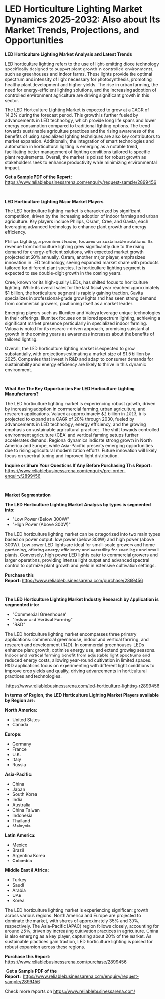 <p><h1>LED Horticulture Lighting Market Dynamics 2025-2032: Also about Its Market Trends, Projections, and Opportunities</h1></p><p><strong>LED Horticulture Lighting Market Analysis and Latest Trends</strong></p>
<p><p>LED horticulture lighting refers to the use of light-emitting diode technology specifically designed to support plant growth in controlled environments, such as greenhouses and indoor farms. These lights provide the optimal spectrum and intensity of light necessary for photosynthesis, promoting healthy plant development and higher yields. The rise in urban farming, the need for energy-efficient lighting solutions, and the increasing adoption of controlled environment agriculture are driving significant growth in this sector.</p><p>The LED Horticulture Lighting Market is expected to grow at a CAGR of 14.2% during the forecast period. This growth is further fueled by advancements in LED technology, which provide long life spans and lower energy consumption compared to traditional lighting options. The trend towards sustainable agriculture practices and the rising awareness of the benefits of using specialized lighting techniques are also key contributors to market expansion. Additionally, the integration of smart technologies and automation in horticultural lighting is emerging as a notable trend, facilitating better management of lighting conditions tailored to specific plant requirements. Overall, the market is poised for robust growth as stakeholders seek to enhance productivity while minimizing environmental impact.</p></p>
<p><strong>Get a Sample PDF of the Report:&nbsp;</strong> <a href="https://www.reliablebusinessarena.com/enquiry/request-sample/2899456?utm_campaign=3558&utm_medium=2&utm_source=Github&utm_content=ia&utm_term=15032025&utm_id=led-horticulture-lighting">https://www.reliablebusinessarena.com/enquiry/request-sample/2899456</a></p>
<p>&nbsp;</p>
<p><strong>LED Horticulture Lighting Major Market Players</strong></p>
<p><p>The LED horticulture lighting market is characterized by significant competition, driven by the increasing adoption of indoor farming and urban agriculture. Key players include Philips, Osram, Cree, and Gavita, each leveraging advanced technology to enhance plant growth and energy efficiency.</p><p>Philips Lighting, a prominent leader, focuses on sustainable solutions. Its revenue from horticulture lighting grew significantly due to the rising demand for energy-efficient solutions, with expected market growth projected at 20% annually. Osram, another major player, emphasizes innovation in LED technology, seeing expanded market share with products tailored for different plant species. Its horticulture lighting segment is expected to see double-digit growth in the coming years.</p><p>Cree, known for its high-quality LEDs, has shifted focus to horticulture lighting. While its overall sales for the last fiscal year reached approximately $1 billion, the horticulture segment is rapidly gaining traction. Gavita specializes in professional-grade grow lights and has seen strong demand from commercial growers, positioning itself as a market leader.</p><p>Emerging players such as Illumitex and Valoya leverage unique technologies in their offerings. Illumitex focuses on tailored spectrum lighting, achieving a significant market presence particularly in specialized indoor farming. Valoya is noted for its research-driven approach, promising substantial growth in the coming years as awareness increases about the benefits of tailored lighting.</p><p>Overall, the LED horticulture lighting market is expected to grow substantially, with projections estimating a market size of $1.5 billion by 2025. Companies that invest in R&D and adapt to consumer demands for sustainability and energy efficiency are likely to thrive in this dynamic environment.</p></p>
<p>&nbsp;</p>
<p><strong>What Are The Key Opportunities For LED Horticulture Lighting Manufacturers?</strong></p>
<p><p>The LED horticulture lighting market is experiencing robust growth, driven by increasing adoption in commercial farming, urban agriculture, and research applications. Valued at approximately $2 billion in 2023, it is projected to expand at a CAGR of 20% through 2030, fueled by advancements in LED technology, energy efficiency, and the growing emphasis on sustainable agricultural practices. The shift towards controlled environment agriculture (CEA) and vertical farming setups further accelerates demand. Regional dynamics indicate strong growth in North America and Europe, while Asia-Pacific presents emerging opportunities due to rising agricultural modernization efforts. Future innovation will likely focus on spectral tuning and improved light distribution.</p></p>
<p><strong>Inquire or Share Your Questions If Any Before Purchasing This Report:</strong> <a href="https://www.reliablebusinessarena.com/enquiry/pre-order-enquiry/2899456?utm_campaign=3558&utm_medium=2&utm_source=Github&utm_content=ia&utm_term=15032025&utm_id=led-horticulture-lighting">https://www.reliablebusinessarena.com/enquiry/pre-order-enquiry/2899456</a></p>
<p>&nbsp;</p>
<p><strong>Market Segmentation</strong></p>
<p><strong>The LED Horticulture Lighting Market Analysis by types is segmented into:</strong></p>
<p><ul><li>"Low Power (Below 300W)"</li><li>"High Power (Above 300W)"</li></ul></p>
<p><p>The LED horticulture lighting market can be categorized into two main types based on power output: low power (below 300W) and high power (above 300W). Low power LED lights are ideal for small-scale growers and home gardening, offering energy efficiency and versatility for seedlings and small plants. Conversely, high power LED lights cater to commercial growers and larger operations, providing intense light output and advanced spectral control to optimize plant growth and yield in extensive cultivation settings.</p></p>
<p><strong>Purchase this Report:&nbsp;</strong><a href="https://www.reliablebusinessarena.com/purchase/2899456?utm_campaign=3558&utm_medium=2&utm_source=Github&utm_content=ia&utm_term=15032025&utm_id=led-horticulture-lighting">https://www.reliablebusinessarena.com/purchase/2899456</a></p>
<p>&nbsp;</p>
<p><strong>The LED Horticulture Lighting Market Industry Research by Application is segmented into:</strong></p>
<p><ul><li>"Commercial Greenhouse"</li><li>"Indoor and Vertical Farming"</li><li>"R&D"</li></ul></p>
<p><p>The LED horticulture lighting market encompasses three primary applications: commercial greenhouse, indoor and vertical farming, and research and development (R&D). In commercial greenhouses, LEDs enhance plant growth, optimize energy use, and extend growing seasons. Indoor and vertical farming benefit from adjustable light spectrums and reduced energy costs, allowing year-round cultivation in limited spaces. R&D applications focus on experimenting with different light conditions to improve crop yields and quality, driving advancements in horticultural practices and technologies.</p></p>
<p><a href="https://www.reliablebusinessarena.com/led-horticulture-lighting-r2899456?utm_campaign=3558&utm_medium=2&utm_source=Github&utm_content=ia&utm_term=15032025&utm_id=led-horticulture-lighting">&nbsp;https://www.reliablebusinessarena.com/led-horticulture-lighting-r2899456</a></p>
<p><strong>In terms of Region, the LED Horticulture Lighting Market Players available by Region are:</strong></p>
<p>
    <p> <strong> North America: </strong>
        <ul>
            <li>United States</li>
            <li>Canada</li>
        </ul>
        </p> 
    <p> <strong> Europe: </strong>
        <ul>
            <li>Germany</li>
            <li>France</li>
            <li>U.K.</li>
            <li>Italy</li>
            <li>Russia</li>
        </ul>
        </p> 
    <p> <strong> Asia-Pacific: </strong>
        <ul>
            <li>China</li>
            <li>Japan</li>
            <li>South Korea</li>
            <li>India</li>
            <li>Australia</li>
            <li>China Taiwan</li>
            <li>Indonesia</li>
            <li>Thailand</li>
            <li>Malaysia</li>
        </ul>
        </p> 
    <p> <strong> Latin America: </strong>
        <ul>
            <li>Mexico</li>
            <li>Brazil</li>
            <li>Argentina Korea</li>
            <li>Colombia</li>
        </ul>
        </p> 
    <p> <strong> Middle East & Africa: </strong>
        <ul>
            <li>Turkey</li>
            <li>Saudi</li>
            <li>Arabia</li>
            <li>UAE</li>
            <li>Korea</li>
        </ul>
    </p>
    </p>
<p><p>The LED horticulture lighting market is experiencing significant growth across various regions. North America and Europe are projected to dominate the market, with shares of approximately 35% and 30%, respectively. The Asia-Pacific (APAC) region follows closely, accounting for around 25%, driven by increasing cultivation practices in agriculture. China is also emerging as a key player, capturing about 20% of the market. As sustainable practices gain traction, LED horticulture lighting is poised for robust expansion across these regions.</p></p>
<p><strong>Purchase this Report: </strong><a href="https://www.reliablebusinessarena.com/purchase/2899456?utm_campaign=3558&utm_medium=2&utm_source=Github&utm_content=ia&utm_term=15032025&utm_id=led-horticulture-lighting">https://www.reliablebusinessarena.com/purchase/2899456</a></p>
<p>&nbsp;<strong>Get a Sample PDF of the Report:&nbsp;&nbsp;</strong><a href="https://www.reliablebusinessarena.com/enquiry/request-sample/2899456?utm_campaign=3558&utm_medium=2&utm_source=Github&utm_content=ia&utm_term=15032025&utm_id=led-horticulture-lighting">https://www.reliablebusinessarena.com/enquiry/request-sample/2899456</a></p>
<p><strong></strong></p>
<p>Check more reports on <a href="https://www.reliablebusinessarena.com/?utm_campaign=3558&utm_medium=2&utm_source=Github&utm_content=ia&utm_term=15032025&utm_id=led-horticulture-lighting">https://www.reliablebusinessarena.com/</a></p>